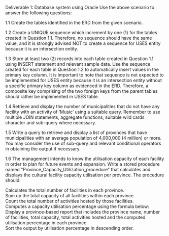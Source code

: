Deliverable 1: Database system using Oracle
Use the above scenario to answer the following questions:

1.1 Create the tables identified in the ERD from the given scenario.                                

1.2 Create a UNIQUE sequence which increment by one (1) for the tables created in Question 1.1. Therefore, no sequence should have the same value, and it is strongly advised NOT to create a sequence for USES entity because it is an intersection entity.                                                      

1.3 Store at least two (2) records into each table created in Question 1.1 using INSERT statement and relevant sample data. Use the sequence created for each table in Question 1.2 to automatically insert values in the primary key column. It is important to note that sequence is not expected to be implemented for USES entity because it is an intersection entity without a specific primary key column as evidenced in the ERD. Therefore, a composite key comprising of the two foreign keys from the parent tables should rather be implemented in USES table.                                                                                  

1.4 Retrieve and display the number of municipalities that do not have any facility with an activity of ‘Music’ using a suitable query. Remember to use multiple JOIN statements, aggregate functions, suitable wild cards character and sub-query where necessary.                              

1.5 Write a query to retrieve and display a list of provinces that have municipalities with an average population of 4,000,000 (4 million) or more. You may consider the use of sub-query and relevant conditional operators in obtaining the output if necessary.                                        

1.6 The management intends to know the utilisation capacity of each facility in order to plan for future events and expansion. Write a stored procedure named “Province_Capacity_Utilization_procedure” that calculates and displays the cultural facility capacity utilisation per province. The procedure should:

Calculates the total number of facilities in each province.                                             
Sum up the total capacity of all facilities within each province.                                     
Count the total number of activities hosted by those facilities.                                       
Computes a capacity utilisation percentage using the formula below:
Display a province-based report that includes the province name, number of facilities, total capacity, total activities hosted and the computed utilisation percentage in each province.                
Sort the output by utilisation percentage in descending order. 

